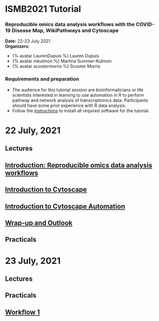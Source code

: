 # ISMB2021 Tutorial
### Reproducible omics data analysis workflows with the COVID-19 Disease Map, WikiPathways and Cytoscape

**Date:** 22-23 July 2021<br/>
**Organizers**: 
* {% avatar LaurenDupuis %} Lauren Dupuis
* {% avatar mkutmon %} Martina Summer-Kutmon
* {% avatar scootermorris %} Scooter Morris

### Requirements and preparation
* The audience for this tutorial session are bioinformaticians or life scientists interested in learning to use automation in R to perform pathway and network analysis of transcriptomics data. Participants should have some prior experience with R data analysis.
* Follow the [instructions](materials/Preparation_Instructions.md) to install all required software for the tutorial.

# 22 July, 2021
## Lectures
## [Introduction: Reproducible omics data analysis workflows](presentations/Intro.pdf)
## [Introduction to Cytoscape](https://cytoscape.org/cytoscape-tutorials/presentations/intro-cytoscape-2021-ismb.html)
## [Introduction to Cytoscape Automation](https://cytoscape.org/cytoscape-tutorials/presentations/intro-automation-2021-ismb.html)
## [Wrap-up and Outlook](presentations/Wrap-up.pdf)

## Practicals


# 23 July, 2021
## Lectures


## Practicals
## [Workflow 1](https://github.com/BIGCAT-COVID19/COVID19-NHBE-Workflow/blob/335a38afcf286b60f4222c08d00c9ba67acb781a/Workflow_PathwayNetworkAnalysis.Rmd)
